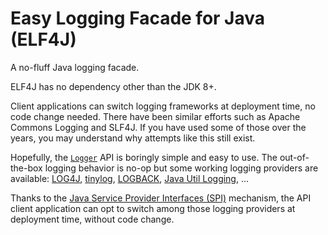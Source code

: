 <!--
**elf4j/elf4j** is a ✨ _special_ ✨ repository because its `README.md` (this file) appears on your GitHub profile.

Here are some ideas to get you started:

- 🔭 I’m currently working on ...
- 🌱 I’m currently learning ...
- 👯 I’m looking to collaborate on ...
- 🤔 I’m looking for help with ...
- 💬 Ask me about ...
- 📫 How to reach me: ...
- 😄 Pronouns: ...
- ⚡ Fun fact: ...
-->

# Easy Logging Facade for Java (ELF4J)

A no-fluff Java logging facade. 

ELF4J has no dependency other than the JDK 8+. 

Client applications can switch logging frameworks at deployment time, no code change needed. There have been similar efforts such as Apache Commons Logging and SLF4J. If you have used some of those over the years, you may understand why attempts like this still exist.

Hopefully, the [`Logger`](https://github.com/elf4j/elf4j-api#the-logger-api) API is boringly simple and easy to use. The out-of-the-box logging behavior is no-op but some working logging providers are available: [LOG4J](https://github.com/elf4j/elf4j-log4j), [tinylog](https://github.com/elf4j/elf4j-tinylog), [LOGBACK](https://github.com/elf4j/elf4j-logback), [Java Util Logging](https://github.com/elf4j/elf4j-jdk), ... 

Thanks to the [Java Service Provider Interfaces (SPI)](https://docs.oracle.com/javase/tutorial/sound/SPI-intro.html) mechanism, the API client application can opt to switch among those logging providers at deployment time, without code change.
